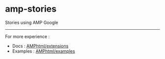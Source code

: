 # amp-stories
Stories using AMP Google

<hr>

For more experience :

- Docs : [AMPhtml/extensions](https://github.com/ampproject/amphtml/tree/master/extensions/amp-story)
- Examples : [AMPhtml/examples](https://github.com/ampproject/amphtml/tree/master/examples/amp-story)

